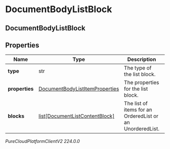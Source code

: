 # DocumentBodyListBlock

## DocumentBodyListBlock

## Properties

|Name | Type | Description | Notes|
|------------ | ------------- | ------------- | -------------|
| **type** | str | The type of the list block. | |
| **properties** | [DocumentBodyListItemProperties](DocumentBodyListItemProperties) | The properties for the list block. | [optional] |
| **blocks** | [list[DocumentListContentBlock]](DocumentListContentBlock) | The list of items for an OrderedList or an UnorderedList. | |



_PureCloudPlatformClientV2 224.0.0_
